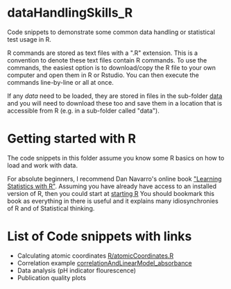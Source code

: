 # dataHandlingSkills_R
Code snippets to demonstrate some common data handling or statistical test usage in R. 

R commands are stored as text files with a ".R" extension. This is a convention to denote these text files contain R commands.  To use the commands, the easiest option is to download/copy the R file to your own computer and open them in R or Rstudio. You can then execute the commands line-by-line or all at once. 

If any *data* need to be loaded, they are stored in files in the sub-folder [data](/data/) and you will need to download these too and save them in a location that is accessible from R  (e.g. in a sub-folder called "data").


# Getting started with R

The code snippets in this folder assume you know some R basics on how to load and work with data.  

For absolute beginners, I recommend Dan Navarro's online book ["Learning Statistics with R"](https://learningstatisticswithr.com/book).  Assuming you have already have access to an installed version of R, then you could start at [starting R]( https://learningstatisticswithr.com/book/introR.html#startingR)
 You should bookmark this book as everything in there is useful and it explains many idiosynchronies of R and of Statistical thinking.


# List of Code snippets with links

 - Calculating atomic coordinates [R/atomicCoordinates.R](R/atomicCoordinates.R)
 - Correlation example   [correlationAndLinearModel_absorbance](/R/correlationAndLinearModel_absorbance.R)
 - Data analysis (pH indicator flourescence)
 - Publication quality plots
